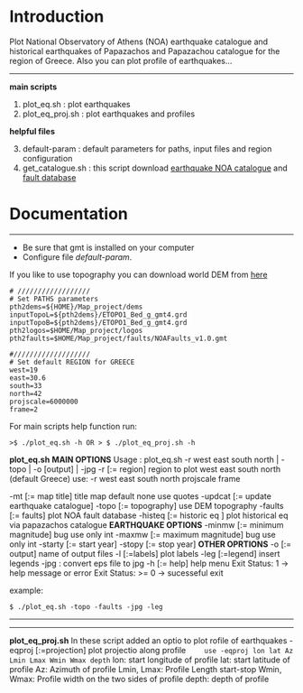 Introduction
=======

Plot National Observatory of Athens (NOA) earthquake catalogue and historical earthquakes of Papazachos and Papazachou catalogue for the region of Greece. Also you can plot profile of earthquakes...

----------
**main scripts**

 1. plot_eq.sh : plot earthquakes
 2. plot_eq_proj.sh : plot earthquakes and profiles

**helpful files**

 3. default-param : default parameters for paths, input files and region configuration
 4. get_catalogue.sh : this script download [earthquake NOA catalogue](http://www.gein.noa.gr/services/full_catalogue.php)  and [fault database](http://www.gein.noa.gr/services/GPSData/1_NOAFaults/)

Documentation
============
----------

 - Be sure that gmt is installed on your computer
 - Configure file *default-param*.

If you like to use topography you can download world DEM from [here](https://www.ngdc.noaa.gov/mgg/global/global.html)
 
```
# //////////////////
# Set PATHS parameters
pth2dems=${HOME}/Map_project/dems
inputTopoL=${pth2dems}/ETOPO1_Bed_g_gmt4.grd
inputTopoB=${pth2dems}/ETOPO1_Bed_g_gmt4.grd
pth2logos=$HOME/Map_project/logos
pth2faults=$HOME/Map_project/faults/NOAFaults_v1.0.gmt

#///////////////////
# Set default REGION for GREECE
west=19
east=30.6
south=33
north=42
projscale=6000000
frame=2
```
For main scripts help function run:
```
>$ ./plot_eq.sh -h OR > $ ./plot_eq_proj.sh -h
``` 
**plot_eq.sh**
**MAIN OPTIONS**
 Usage   : plot_eq.sh -r west east south north | -topo | -o [output] | -jpg 
-r [:= region] region to plot west east south north (default Greece)
use: -r west east south north projscale frame

-mt [:= map title] title map default none use quotes
-updcat [:= update earthquake catalogue] 
-topo [:= topography] use DEM topography
-faults [:= faults] plot NOA fault database
-histeq [:= historic eq ] plot historical eq via papazachos catalogue
**EARTHQUAKE OPTIONS**
           -minmw [:= minimum magnitude]  bug use only int
           -maxmw [:= maximum magnitude]  bug use only int
           -starty [:= start year] 
           -stopy [:= stop year] 
**OTHER OPRTIONS**
           -o [:= output] name of output files
           -l [:=labels] plot labels
           -leg [:=legend] insert legends
           -jpg : convert eps file to jpg
           -h [:= help] help menu
 Exit Status:    1 -> help message or error
 Exit Status: >= 0 -> sucesseful exit

example:
```
$ ./plot_eq.sh -topo -faults -jpg -leg
```


----------
----------
**plot_eq_proj.sh**
In these script added an optio to plot rofile of earthquakes
  -eqproj [:=projection] plot projectio along profile
  ```    use -eqproj lon lat Az Lmin Lmax Wmin Wmax depth```
lon: start longitude of profile
lat: start latitude of profile
Az: Azimuth of profile
Lmin, Lmax: Profile Length start-stop
Wmin, Wmax: Profile width on the two sides of profile
depth: depth of profile

